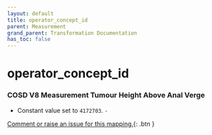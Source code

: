 ```yaml
---
layout: default
title: operator_concept_id
parent: Measurement
grand_parent: Transformation Documentation
has_toc: false
---
```

# operator_concept_id
### COSD V8 Measurement Tumour Height Above Anal Verge
* Constant value set to `4172703`. `-`

[Comment or raise an issue for this mapping.](https://github.com/answerdigital/oxford-omop-data-mapper/issues/new?title=OMOP%20Measurement%20table%20operator_concept_id%20field%20COSD%20V8%20Measurement%20Tumour%20Height%20Above%20Anal%20Verge%20mapping){: .btn }
